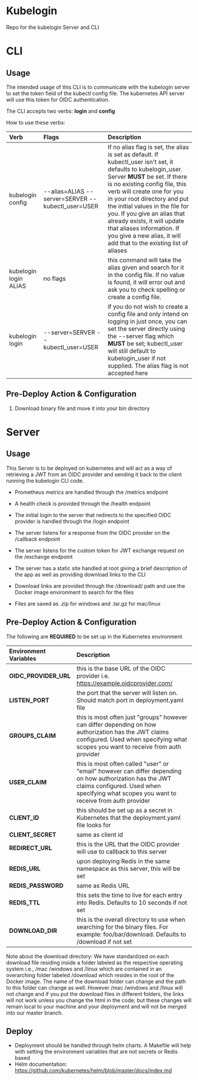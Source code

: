 # Kubelogin 

Repo for the kubelogin Server and CLI


# CLI


## Usage 
The intended usage of this CLI is to communicate with the kubelogin server to set the token field of the kubectl config file. The kubernetes API server will use this token for OIDC authentication.

The CLI accepts two verbs:
**login** and **config** 

How to use these verbs:

| Verb | Flags | Description |
| :--- | :--------- | :--- | 
| kubelogin config | --alias=ALIAS  --server=SERVER  --kubectl_user=USER | If no alias flag is set, the alias is set as default. If kubectl_user isn't set, it defaults to kubelogin_user. Server **MUST** be set. If there is no existing config file, this verb will create one for you in your root directory and put the initial values in the file for you. If you give an alias that already exists, it will update that aliases information. If you give a new alias, it will add that to the existing list of aliases |
| kubelogin login ALIAS | no flags | this command will take the alias given and search for it in the config file. If no value is found, it will error out and ask you to check spelling or create a config file. |
| kubelogin login | --server=SERVER  --kubectl_user=USER | if you do not wish to create a config file and only intend on logging in just once, you can set the server directly using the --server flag which **MUST** be set; kubectl_user will still default to kubelogin_user if not supplied. The alias flag is not accepted here |

## Pre-Deploy Action & Configuration
1. Download binary file and move it into your bin directory


# Server


## Usage
This Server is to be deployed on kubernetes and will act as a way of retrieving a JWT from an OIDC provider and sending it back to the client running the kubelogin CLI code.

- Prometheus metrics are handled through the /metrics endpoint

- A health check is provided through the /health endpoint

- The initial login to the server that redirects to the specified OIDC provider is handled through the /login endpoint

- The server listens for a response from the OIDC provider on the /callback endpoint

- The server listens for the custom token for JWT exchange request on the /exchange endpoint

- The server has a static site handled at root giving a brief description of the app as well as providing download links to the CLI

- Download links are provided through the /download/ path and use the Docker image environment to search for the files

- Files are saved as .zip for windows and .tar.gz for mac/linux

## Pre-Deploy Action & Configuration
The following are **REQUIRED** to be set up in the Kubernetes environment

| Environment Variables | Description |
| :--- | :--- |
| **OIDC_PROVIDER_URL** | this is the base URL of the OIDC provider i.e. https://example.oidcprovider.com/ |
| **LISTEN_PORT** | the port that the server will listen on. Should match port in deployment.yaml file |
| **GROUPS_CLAIM** | this is most often just "groups" however can differ depending on how authorization has the JWT claims configured. Used when specifying what scopes you want to receive from auth provider |
| **USER_CLAIM** | this is most often called "user" or "email" however can differ depending on how authorization has the JWT claims configured. Used when specifying what scopes you want to receive from auth provider |
| **CLIENT_ID** | this should be set up as a secret in Kubernetes that the deployment.yaml file looks for  |
| **CLIENT_SECRET** | same as client id |
| **REDIRECT_URL** | this is the URL that the OIDC provider will use to callback to this server |
| **REDIS_URL** | upon deploying Redis in the same namespace as this server, this will be set |
| **REDIS_PASSWORD** | same as Redis URL |
| **REDIS_TTL** | this sets the time to live for each entry into Redis. Defaults to 10 seconds if not set | 
| **DOWNLOAD_DIR** | this is the overall directory to use when searching for the binary files. For example: foo/bar/download. Defaults to /download if not set |

Note about the download directory: We have standardized on each download file residing inside a folder labeled as the respective operating system i.e., /mac /windows and /linux which are contained in an overarching folder labeled /download which resides in the root of the Docker image. The name of the download folder can change and the path to this folder can change as well. However /mac /windows and /linux will not change and if you put the download files in different folders, the links will not work unless you change the html in the code; but these changes will remain local to your machine and your deployment and will not be merged into our master branch.

## Deploy
- Deployment should be handled through helm charts. A Makefile will help with setting the environment variables that are not secrets or Redis based
- Helm documentation: https://github.com/kubernetes/helm/blob/master/docs/index.md
